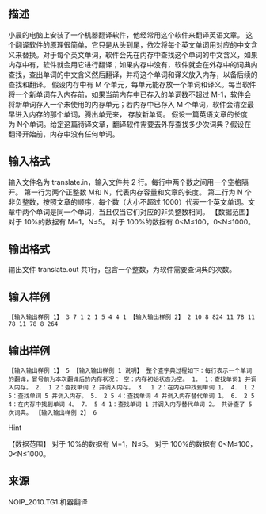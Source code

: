 ## 描述

小晨的电脑上安装了一个机器翻译软件，他经常用这个软件来翻译英语文章。 这个翻译软件的原理很简单，它只是从头到尾，依次将每个英文单词用对应的中文含义来替换。对于每个英文单词，软件会先在内存中查找这个单词的中文含义，如果内存中有，软件就会用它进行翻译；如果内存中没有，软件就会在外存中的词典内查找，查出单词的中文含义然后翻译，并将这个单词和译义放入内存，以备后续的查找和翻译。 假设内存中有 M 个单元，每单元能存放一个单词和译义。每当软件将一个新单词存入内存前，如果当前内存中已存入的单词数不超过 M-1，软件会将新单词存入一个未使用的内存单元；若内存中已存入 M 个单词，软件会清空最早进入内存的那个单词，腾出单元来， 存放新单词。 假设一篇英语文章的长度为 N个单词。给定这篇待译文章，翻译软件需要去外存查找多少次词典？假设在翻译开始前，内存中没有任何单词。 

## 输入格式

输入文件名为 translate.in，输入文件共 2 行。每行中两个数之间用一个空格隔开。 第一行为两个正整数 M和 N，代表内存容量和文章的长度。 第二行为 N 个非负整数，按照文章的顺序，每个数（大小不超过 1000）代表一个英文单词。文章中两个单词是同一个单词，当且仅当它们对应的非负整数相同。 【数据范围】 对于 10%的数据有 M=1，N≤5。 对于 100%的数据有 0<M≤100，0<N≤1000。 

## 输出格式

输出文件 translate.out 共1行，包含一个整数，为软件需要查词典的次数。 

## 输入样例

```plaintext
【输入输出样例 1】 3 7 1 2 1 5 4 4 1 【输入输出样例 2】 2 10 8 824 11 78 11 78 11 78 8 264 
```

## 输出样例

```plaintext
【输入输出样例 1】 5 【输入输出样例 1 说明】 整个查字典过程如下：每行表示一个单词的翻译，冒号前为本次翻译后的内存状况： 空：内存初始状态为空。 1． 1：查找单词1 并调入内存。 2． 1 2：查找单词 2 并调入内存。 3． 1 2：在内存中找到单词 1。 4． 1 2 5：查找单词 5 并调入内存。 5． 2 5 4：查找单词 4 并调入内存替代单词 1。 6． 2 5 4：在内存中找到单词 4。 7． 5 4 1：查找单词 1 并调入内存替代单词 2。 共计查了 5次词典。 【输入输出样例 2】 6 
```

Hint

【数据范围】 对于 10%的数据有 M=1，N≤5。 对于 100%的数据有 0<M≤100，0<N≤1000。 

## 来源

NOIP_2010.TG1:机器翻译

